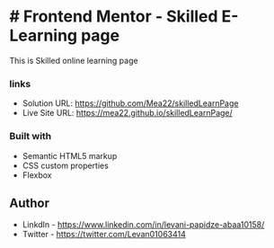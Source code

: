 # # Frontend Mentor - Skilled E-Learning page

This is Skilled online learning page


 ### links
  
- Solution URL: https://github.com/Mea22/skilledLearnPage
- Live Site URL: https://mea22.github.io/skilledLearnPage/

### Built with

- Semantic HTML5 markup
- CSS custom properties
- Flexbox

## Author

- LinkdIn - https://www.linkedin.com/in/levani-papidze-abaa10158/
- Twitter - https://twitter.com/Levan01063414
